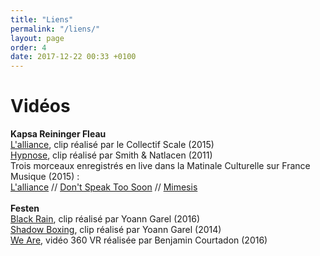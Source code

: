 ```yaml
---
title: "Liens"
permalink: "/liens/"
layout: page
order: 4
date: 2017-12-22 00:33 +0100
---
```

# Vidéos #  
**Kapsa Reininger Fleau**  
[L'alliance](https://vimeo.com/127064120), clip réalisé par le Collectif Scale (2015)  
[Hypnose](https://vimeo.com/23105476), clip réalisé par Smith & Natlacen (2011)  
Trois morceaux enregistrés en live dans la Matinale Culturelle sur France Musique (2015) :  
[L'alliance](https://vimeo.com/126383401) // [Don't Speak Too Soon](https://vimeo.com/128343194) // [Mimesis](https://vimeo.com/128343311)  
<br/>
**Festen**  
[Black Rain](https://www.youtube.com/watch?v=-qg0tvUv5jk), clip réalisé par Yoann Garel (2016)  
[Shadow Boxing](https://www.youtube.com/watch?v=fYARATjbBhU), clip réalisé par Yoann Garel (2014)  
[We Are](https://www.youtube.com/watch?v=LUeAWpnyhBk), vidéo 360 VR réalisée par Benjamin Courtadon (2016)
